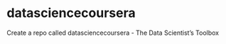 datasciencecoursera
===================

Create a repo called datasciencecoursera - The Data Scientist’s Toolbox
